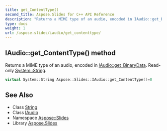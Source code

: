 ```yaml
---
title: get_ContentType()
second_title: Aspose.Slides for C++ API Reference
description: "Returns a MIME type of an audio, encoded in IAudio::get_BinaryData. Read-only System::String."
type: docs
weight: 1
url: /aspose.slides/iaudio/get_contenttype/
---
```

## IAudio::get_ContentType() method


Returns a MIME type of an audio, encoded in [IAudio::get_BinaryData](../get_binarydata/). Read-only [System::String](../../../system/string/).

```cpp
virtual System::String Aspose::Slides::IAudio::get_ContentType()=0
```

## See Also

* Class [String](../../../system/string/)
* Class [IAudio](../)
* Namespace [Aspose::Slides](../../)
* Library [Aspose.Slides](../../../)